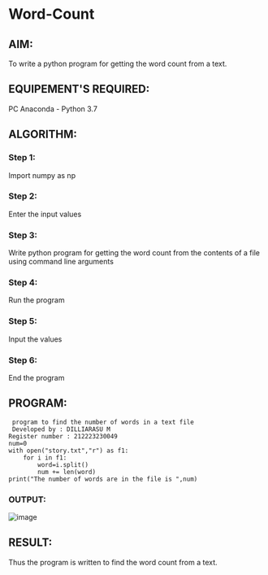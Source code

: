 # Word-Count
## AIM:
To write a python program for getting the word count from a text.
## EQUIPEMENT'S REQUIRED: 
PC
Anaconda - Python 3.7
## ALGORITHM: 
### Step 1:
Import numpy as np
### Step 2: 
Enter the input values
### Step 3: 
Write python program for getting the word count from the contents of a file using command line arguments
### Step 4:  
Run the program
### Step 5: 
Input the values
### Step 6: 
End the program

## PROGRAM:
```
 program to find the number of words in a text file
 Developed by : DILLIARASU M
Register number : 212223230049
num=0
with open("story.txt","r") as f1:
    for i in f1:
        word=i.split()
        num += len(word)
print("The number of words are in the file is ",num)
```             
### OUTPUT:

![image](https://github.com/Dilliarasu0105/Word-Count/assets/144979593/61e313b6-56cb-4bdc-a5a5-eb73846b7495)

## RESULT:
Thus the program is written to find the word count from a text.
